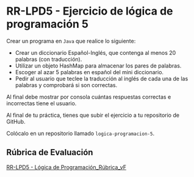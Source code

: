 # RR-LPD5 - Ejercicio de lógica de programación 5

Crear un programa en `Java` que realice lo siguiente:

- Crear un diccionario Español-Inglés, que contenga al menos 20 palabras (con traducción).
- Utilizar un objeto HashMap para almacenar los pares de palabras.
- Escoger al azar 5 palabras en español del mini diccionario.
- Pedir al usuario que teclee la traducción al inglés de cada una de las palabras y comprobará si son correctas.

Al final debe mostrar por consola cuántas respuestas correctas e incorrectas tiene el usuario.

Al final de tu práctica, tienes que subir el ejercicio a tu repositorio de GitHub.

Colócalo en un repositorio llamado `logica-programacion-5`.

## Rúbrica de Evaluación

[RR-LPD5 - Lógica de Programación_Rúbrica_vF](https://docs.google.com/spreadsheets/d/11a3nBcpQZlixzF2rqK1cAd-KNnP0wPrE/edit?usp=sharing&ouid=107995360813105232736&rtpof=true&sd=true)








